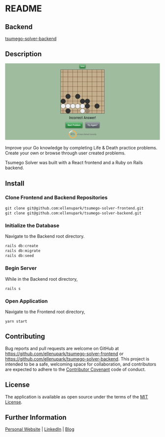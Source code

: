 # README

## Backend
[tsumego-solver-backend](https://github.com/ellenupark/tsumego-solver-backend)

<!-- ## Project Demo

[tsumego-solver.herokuapp](https://learn-hwatu.herokuapp.com/) | [Summary Video](https://www.youtube.com/watch?v=deORxiINv8I) -->

## Description

<img src="./public/images/tsumego-solver.png" width="600">

Improve your Go knowledge by completing Life & Death practice problems. 
Create your own or browse through user created problems.

Tsumego Solver was built with a React frontend and a Ruby on Rails backend.

## Install

### Clone Frontend and Backend Repositories

```shell
git clone git@github.com:ellenupark/tsumego-solver-frontend.git
git clone git@github.com:ellenupark/tsumego-solver-backend.git
```

### Initialize the Database

Navigate to the Backend root directory.

```shell
rails db:create 
rails db:migrate 
rails db:seed
```

### Begin Server

While in the Backend root directory,

```shell
rails s
```

### Open Application
Navigate to the Frontend root directory,

```
yarn start
```

## Contributing
Bug reports and pull requests are welcome on GitHub at https://github.com/ellenupark/tsumego-solver-frontend or https://github.com/ellenupark/tsumego-solver-backend. This project is intended to be a safe, welcoming space for collaboration, and contributors are expected to adhere to the [Contributor Covenant](http://contributor-covenant.org) code of conduct.

## License

The application is available as open source under the terms of the [MIT License](https://opensource.org/licenses/MIT).

## Further Information
[Personal Website](https://ellenupark.github.io) | [LinkedIn](http://www.linkedin.com/in/ellenupark) | [Blog](https://ellen-park.medium.com/)